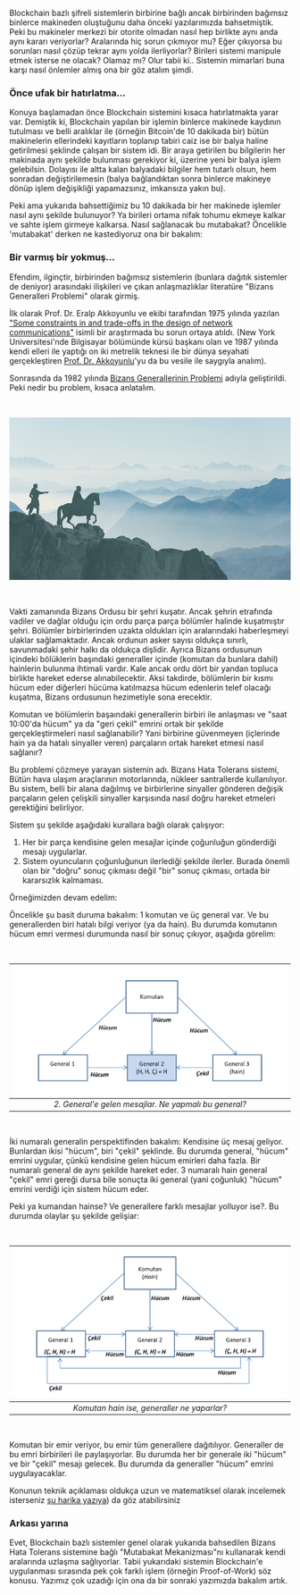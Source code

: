 


Blockchain bazlı şifreli sistemlerin birbirine bağlı ancak birbirinden bağımsız binlerce makineden oluştuğunu daha önceki yazılarımızda bahsetmiştik. Peki bu makineler merkezi bir otorite olmadan nasıl hep birlikte aynı anda aynı kararı veriyorlar? Aralarında hiç sorun çıkmıyor mu? Eğer çıkıyorsa bu sorunları nasıl çözüp tekrar aynı yolda ilerliyorlar? Birileri sistemi manipule etmek isterse ne olacak? Olamaz mı? Olur tabii ki.. Sistemin mimarlari buna karşı nasıl önlemler almış ona bir göz atalım şimdi. 

### Önce ufak bir hatırlatma... 


Konuya başlamadan önce Blockchain sistemini kısaca hatırlatmakta yarar var. Demiştik ki, Blockchain yapılan bir işlemin binlerce makinede kaydının tutulması ve belli aralıklar ile (örneğin Bitcoin'de 10 dakikada bir) bütün makinelerin ellerindeki kayıtların toplanıp tabiri caiz ise bir balya haline getirilmesi şeklinde çalışan bir sistem idi. Bir araya getirilen bu bilgilerin her makinada aynı şekilde bulunması gerekiyor ki, üzerine yeni bir balya işlem gelebilsin. Dolayısı ile altta kalan balyadaki bilgiler hem tutarlı olsun, hem sonradan değiştirilemesin (balya bağlandıktan sonra binlerce makineye dönüp işlem değişikliği yapamazsınız, imkansıza yakın bu). 

Peki ama yukarıda bahsettiğimiz bu 10 dakikada bir her makinede işlemler nasıl aynı şekilde bulunuyor? Ya birileri ortama nifak tohumu ekmeye kalkar ve sahte işlem girmeye kalkarsa. Nasıl sağlanacak bu mutabakat? Öncelikle 'mutabakat' derken ne kastediyoruz ona bir bakalım: 

### Bir varmış bir yokmuş...

Efendim, ilginçtir, birbirinden bağımsız sistemlerin (bunlara dağıtık sistemler de deniyor) arasındaki ilişkileri ve çıkan anlaşmazlıklar literatüre "Bizans Generalleri Problemi" olarak girmiş. 

İlk olarak  Prof. Dr. Eralp Akkoyunlu ve ekibi tarafından 1975 yılında yazılan ["Some constraints in and trade-offs in the design of network communications"](http://hydra.infosys.tuwien.ac.at/teaching/courses/AdvancedDistributedSystems/download/1975_Akkoyunlu,%20Ekanadham,%20Huber_Some%20constraints%20and%20tradeoffs%20in%20the%20design%20of%20network%20communications.pdf) isimli bir araştırmada bu sorun ortaya atıldı. (New York Universitesi'nde Bilgisayar bölümünde kürsü başkanı olan ve 1987 yılında kendi elleri ile yaptığı on iki metrelik teknesi ile bir dünya seyahati gerçekleştiren [Prof. Dr. Akkoyunlu](http://www.wiki-zero.co/index.php?q=aHR0cHM6Ly90ci53aWtpcGVkaWEub3JnL3dpa2kvRXJhbHBfQWtrb3l1bmx1)'yu da bu vesile ile saygıyla analım). 

Sonrasında da 1982 yılında [Bizans Generallerinin Problemi](https://www.microsoft.com/en-us/research/publication/byzantine-generals-problem/) adıyla geliştirildi. Peki nedir bu problem, kısaca anlatalım. 

&nbsp;

![bizans-generalleri.jpg](/assets/bizans-generalleri.jpg)

&nbsp;

Vakti zamanında Bizans Ordusu bir şehri kuşatır. Ancak şehrin etrafında vadiler ve dağlar olduğu için ordu parça parça bölümler halinde kuşatmıştır şehri. Bölümler birbirlerinden uzakta oldukları için aralarındaki haberleşmeyi ulaklar sağlamaktadır. Ancak ordunun asker sayısı oldukça sınırlı, savunmadaki şehir halkı da oldukça dişlidir. Ayrıca Bizans ordusunun içindeki bölüklerin başındaki generaller içinde (komutan da bunlara dahil) hainlerin bulunma ihtimali vardır. Kale ancak ordu dört bir yandan topluca birlikte hareket ederse alınabilecektir. Aksi takdirde, bölümlerin bir kısmı hücum eder diğerleri hücüma katılmazsa hücum edenlerin telef olacağı kuşatma, Bizans ordusunun hezimetiyle sona erecektir. 

Komutan ve bölümlerin başaındaki generallerin birbiri ile anlaşması ve "saat 10:00'da hücum" ya da "geri çekil" emrini ortak bir şekilde gerçekleştirmeleri nasıl sağlanabilir? Yani birbirine güvenmeyen (içlerinde hain ya da hatalı sinyaller veren) parçaların ortak hareket etmesi nasıl sağlanır?

Bu problemi çözmeye yarayan sistemin adı. Bizans Hata Tolerans sistemi, Bütün hava ulaşım araçlarının motorlarında, nükleer santrallerde kullanılıyor.  Bu sistem, belli bir alana dağılmış ve birbirlerine sinyaller gönderen değişik parçaların gelen çelişkili sinyaller karşısında nasıl doğru hareket etmeleri gerektiğini belirliyor. 

Sistem şu şekilde aşağıdaki kurallara bağlı olarak çalışıyor: 

1. Her bir parça kendisine gelen mesajlar içinde çoğunluğun gönderdiği mesajı uygularlar. 
2. Sistem oyuncuların çoğunluğunun ilerlediği şekilde ilerler. Burada önemli olan bir "doğru" sonuç çıkması değil "bir" sonuç çıkması, ortada bir kararsızlık kalmaması.

Örneğimizden devam edelim: 

Öncelikle şu basit duruma bakalım: 1 komutan ve üç general var. Ve bu generallerden biri hatalı bilgi veriyor (ya da hain). Bu durumda komutanın hücum emri vermesi durumunda nasıl bir sonuç çıkıyor, aşağıda görelim:

&nbsp;

| ![bizans-general-problem-1-v3.png](/assets/bizans-general-problem-1-v3.png) | 
|:--:| 
| *2. General'e gelen mesajlar. Ne yapmalı bu general?* | 

&nbsp;

İki numaralı generalin perspektifinden bakalım: Kendisine üç mesaj geliyor. Bunlardan ikisi "hücum", biri "çekil" şeklinde. Bu durumda general, "hücum" emrini uygular, çünkü kendisine gelen hücum emirleri daha fazla. Bir numaralı general de aynı şekilde hareket eder. 3 numaralı hain general "çekil" emri gereği dursa bile  sonuçta iki general (yani çoğunluk) "hücum" emrini verdiği için sistem hücum eder. 

Peki ya kumandan hainse? Ve generallere farklı mesajlar yolluyor ise?. Bu durumda olaylar şu şekilde gelişiar: 

&nbsp;

| ![bizans-general-problem-2-v2.png](/assets/bizans-general-problem-2-v2.png) | 
|:--:| 
| *Komutan hain ise, generaller ne yaparlar?* | 

&nbsp;

Komutan bir emir veriyor, bu emir tüm generallere dağıtılıyor. Generaller de bu emri birbirileri ile paylaşıyorlar. Bu durumda her bir generale iki "hücum" ve bir "çekil" mesajı gelecek. Bu durumda da generaller "hücum" emrini uygulayacaklar. 



Konunun teknik açıklaması oldukça uzun ve matematiksel olarak incelemek isterseniz [şu harika yazıya](https://marknelson.us/posts/2007/07/23/byzantine.html)) da göz atabilirsiniz 


### Arkası yarına

Evet, Blockchain bazlı sistemler genel olarak yukarıda bahsedilen Bizans Hata Tolerans sistemine bağlı "Mutabakat Mekanizması"nı kullanarak kendi aralarında uzlaşma sağlıyorlar. Tabii yukarıdaki sistemin Blockchain'e uygulanması sırasında pek çok farklı işlem (örneğin Proof-of-Work) söz konusu. Yazımız çok uzadığı için ona da bir sonraki yazımızda bakalım artık. 


